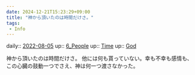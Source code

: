 ```yaml
---
date: 2024-12-21T15:23:29+09:00
title: "神から頂いたのは時間だけさ。"
tags:
 - Info
---
```


daily:: [2022-08-05](../Daily_Note/2022-08-05.md)
up:: [6_People](../Bar/Novel/Nacaria/6_People.md)
up:: [Time](../Bar/Novel/Topics/Time.md)
up:: [God](../Bar/Novel/Topics/God.md)

神から頂いたのは時間だけさ。
他には何も貰っていない。幸も不幸も感情も、この心臓の鼓動一つでさえ、神は何一つ渡さなかった。
